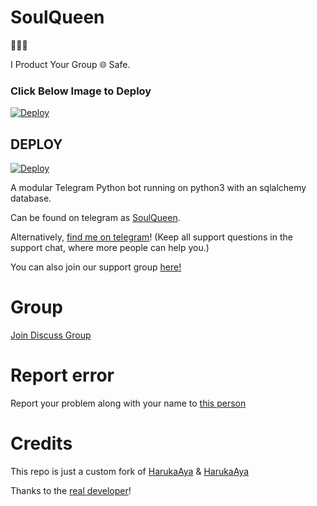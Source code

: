 # SoulQueen

🤖🤖🤖

I Product Your Group 🌐 Safe.

### Click Below Image to Deploy
[![Deploy](https://telegra.ph/file/3a7cc940468301698cf53.gif)](https://heroku.com/deploy?template=https://github.com/IVETRI/SoulQueen.git)

## DEPLOY
[![Deploy](https://www.herokucdn.com/deploy/button.svg)](https://heroku.com/deploy?template=https://github.com/IVETRI/SoulQueen.git)

A modular Telegram Python bot running on python3 with an sqlalchemy database.

Can be found on telegram as [SoulQueen](https://t.me/SoulQueenBot).

Alternatively, [find me on telegram](https://t.me/iMvEtRi)! (Keep all support questions in the support chat, where more people can help you.)

You can also join our support group [here!](https://t.me/SoulQueenBot)

# Group
[Join Discuss Group](https://t.me/TamilSupport)

# Report error
Report your problem along with your name to [this person](https://t.me/iMvEtRi)

# Credits

This repo is just a custom fork of [HarukaAya](https://github.com/IVETRI/SoulQueenPro) 
&
[HarukaAya](https://gitlab.com/HarukaNetwork/OSS/HarukaAya) 

Thanks to the [real developer](https://t.me/RealAkito)!
